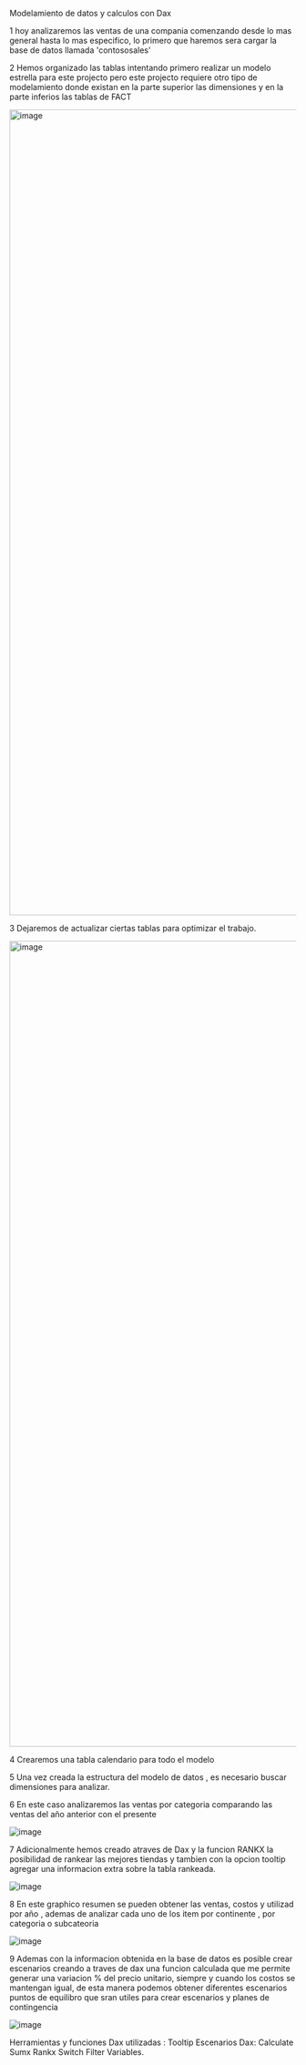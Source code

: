 Modelamiento de datos y calculos con Dax 

 1 hoy analizaremos las ventas de una compania comenzando desde lo mas general hasta lo mas especifico, lo primero que haremos sera cargar la base de datos llamada 'contososales'

2 Hemos organizado las tablas intentando primero realizar un modelo estrella para este projecto pero  este projecto requiere otro tipo de modelamiento donde existan en la parte superior las dimensiones y en la parte inferios las tablas de FACT

<img width="1416" alt="image" src="https://user-images.githubusercontent.com/112581327/196887080-120310c4-af45-4294-b3f7-570d747ff429.png">


3 Dejaremos de actualizar ciertas tablas para optimizar el trabajo.

<img width="1416" alt="image" src="https://user-images.githubusercontent.com/112581327/196887346-4e43127b-59e0-4388-89c9-9852b9f6a4f3.png">


4 Crearemos una tabla calendario para todo el modelo 

5 Una vez creada la estructura del modelo de datos , es necesario buscar dimensiones para analizar.

6 En este caso analizaremos las ventas por categoria comparando las ventas del año anterior con el presente

![image](https://user-images.githubusercontent.com/112581327/196888883-8162ad14-519b-45d7-8ff6-c4ab797a4a6d.png)


7 Adicionalmente hemos creado atraves de Dax y la funcion RANKX la posibilidad de rankear las mejores tiendas y tambien con la opcion tooltip agregar una informacion extra sobre la tabla rankeada. 

![image](https://user-images.githubusercontent.com/112581327/196892269-68f65b82-3c40-4d31-9fcf-22362031719a.png)


8 En este graphico resumen se pueden obtener las ventas, costos y utilizad por año , ademas de analizar cada uno de los item por continente , por categoria o subcateoria 

![image](https://user-images.githubusercontent.com/112581327/196500267-c23b8927-2a36-4bdc-80bb-b83af7d96853.png)


9 Ademas con la informacion obtenida en la base de datos es posible crear escenarios creando a traves de dax una funcion calculada que me permite generar una variacion % del precio unitario, siempre y cuando los costos se mantengan igual, de esta manera podemos obtener diferentes escenarios puntos de equilibro  que sran utiles para crear escenarios y planes de contingencia

![image](https://user-images.githubusercontent.com/112581327/196502031-eada1b6c-4908-43d1-9c9b-662a7d348cf0.png)


Herramientas y funciones Dax utilizadas :
Tooltip
Escenarios
Dax:
    Calculate
    Sumx
    Rankx
    Switch
    Filter
    Variables.





